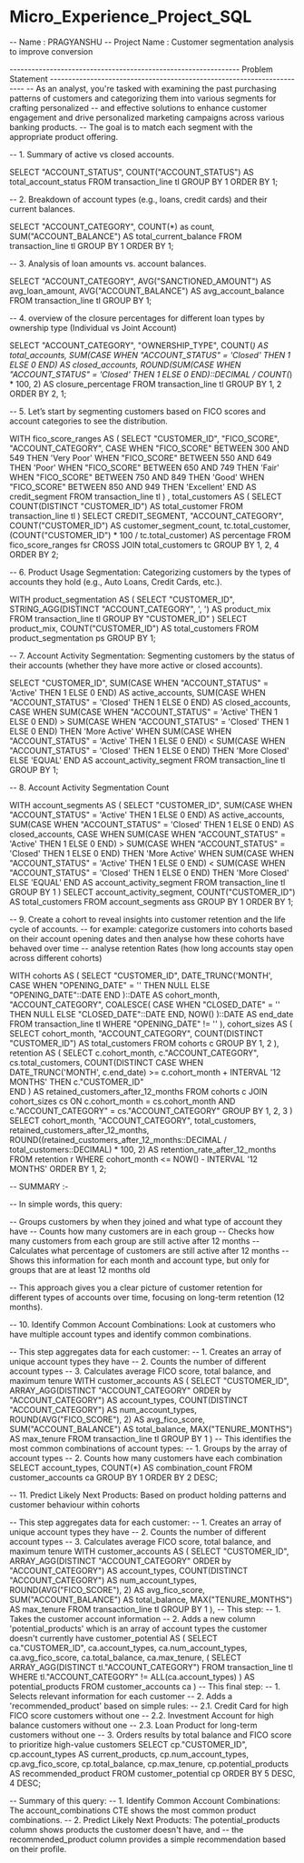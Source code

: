 # Micro_Experience_Project_SQL
-- Name :  PRAGYANSHU
-- Project Name : Customer segmentation analysis to improve conversion


--------------------------------------------------------------- Problem Statement -----------------------------------------------------------------------
-- As an analyst, you're tasked with examining the past purchasing patterns of customers and categorizing them into various segments for crafting personalized 
-- and effective solutions to enhance customer engagement and drive personalized marketing campaigns across various banking products. 
-- The goal is to match each segment with the appropriate product offering.


-- 1. Summary of active vs closed accounts.

SELECT
	"ACCOUNT_STATUS",
	COUNT("ACCOUNT_STATUS") AS total_account_status
FROM
	transaction_line tl
GROUP BY
	1
ORDER BY
	1;
	
-- 2. Breakdown of account types (e.g., loans, credit cards) and their current balances.

SELECT
	"ACCOUNT_CATEGORY",
	COUNT(*) as count,
	SUM("ACCOUNT_BALANCE") AS total_current_balance
FROM
	transaction_line tl
GROUP BY
	1
ORDER BY
	1;

-- 3. Analysis of loan amounts vs. account balances.

SELECT
	"ACCOUNT_CATEGORY",
	AVG("SANCTIONED_AMOUNT") AS avg_loan_amount,
	AVG("ACCOUNT_BALANCE") AS avg_account_balance
FROM
	transaction_line tl
GROUP BY
	1;
	
-- 4. overview of the closure percentages for different loan types by ownership type (Individual vs Joint Account) 

SELECT
	"ACCOUNT_CATEGORY",
	"OWNERSHIP_TYPE",
	COUNT(*) AS total_accounts,
	SUM(CASE WHEN "ACCOUNT_STATUS" = 'Closed' THEN 1 ELSE 0 END) AS closed_accounts,
	ROUND(SUM(CASE WHEN "ACCOUNT_STATUS" = 'Closed' THEN 1 ELSE 0 END)::DECIMAL / COUNT(*) * 100, 2) AS closure_percentage
FROM
	transaction_line tl
GROUP BY
	1,
	2
ORDER BY
	2,
	1;

-- 5. Let’s start by segmenting customers based on FICO scores and account categories to see the distribution.

WITH fico_score_ranges AS (
SELECT
	"CUSTOMER_ID",
	"FICO_SCORE",
	"ACCOUNT_CATEGORY", 
	CASE 
		WHEN "FICO_SCORE" BETWEEN 300 AND 549 THEN 'Very Poor'
		WHEN "FICO_SCORE" BETWEEN 550 AND 649 THEN 'Poor'
		WHEN "FICO_SCORE" BETWEEN 650 AND 749 THEN 'Fair'
		WHEN "FICO_SCORE" BETWEEN 750 AND 849 THEN 'Good'
		WHEN "FICO_SCORE" BETWEEN 850 AND 949 THEN 'Excellent'
	END AS credit_segment
FROM
	transaction_line tl 
) ,
total_customers AS (
SELECT
	COUNT(DISTINCT "CUSTOMER_ID") AS total_customer
FROM
	transaction_line tl 
)
SELECT
	CREDIT_SEGMENT,
	"ACCOUNT_CATEGORY",
	COUNT("CUSTOMER_ID") AS customer_segment_count,
	tc.total_customer,
	(COUNT("CUSTOMER_ID") * 100 / tc.total_customer) AS percentage
FROM
	fico_score_ranges fsr
CROSS JOIN total_customers tc
GROUP BY
	1,
	2,
	4
ORDER BY
	2;


-- 6. Product Usage Segmentation: Categorizing customers by the types of accounts they hold (e.g., Auto Loans, Credit Cards, etc.).

WITH product_segmentation AS (
SELECT
	"CUSTOMER_ID",
	STRING_AGG(DISTINCT "ACCOUNT_CATEGORY", ', ') AS product_mix
FROM
	transaction_line tl
GROUP BY
	"CUSTOMER_ID"
)
SELECT
	product_mix,
	COUNT("CUSTOMER_ID") AS total_customers
FROM
	product_segmentation ps
GROUP BY
	1;


-- 7. Account Activity Segmentation: Segmenting customers by the status of their accounts (whether they have more active or closed accounts).

SELECT
	"CUSTOMER_ID",
	SUM(CASE WHEN "ACCOUNT_STATUS" = 'Active' THEN 1 ELSE 0 END) AS active_accounts,
	SUM(CASE WHEN "ACCOUNT_STATUS" = 'Closed' THEN 1 ELSE 0 END) AS closed_accounts,
	CASE
		WHEN SUM(CASE WHEN "ACCOUNT_STATUS" = 'Active' THEN 1 ELSE 0 END) > SUM(CASE WHEN "ACCOUNT_STATUS" = 'Closed' THEN 1 ELSE 0 END) THEN 'More Active'
		WHEN SUM(CASE WHEN "ACCOUNT_STATUS" = 'Active' THEN 1 ELSE 0 END) < SUM(CASE WHEN "ACCOUNT_STATUS" = 'Closed' THEN 1 ELSE 0 END) THEN 'More Closed'
		ELSE 'EQUAL'
	END AS account_activity_segment
FROM
	transaction_line tl
GROUP BY
	1;


-- 8. Account Activity Segmentation Count 

WITH account_segments AS (
SELECT
	"CUSTOMER_ID",
	SUM(CASE WHEN "ACCOUNT_STATUS" = 'Active' THEN 1 ELSE 0 END) AS active_accounts,
	SUM(CASE WHEN "ACCOUNT_STATUS" = 'Closed' THEN 1 ELSE 0 END) AS closed_accounts,
	CASE
		WHEN SUM(CASE WHEN "ACCOUNT_STATUS" = 'Active' THEN 1 ELSE 0 END) > SUM(CASE WHEN "ACCOUNT_STATUS" = 'Closed' THEN 1 ELSE 0 END) THEN 'More Active'
		WHEN SUM(CASE WHEN "ACCOUNT_STATUS" = 'Active' THEN 1 ELSE 0 END) < SUM(CASE WHEN "ACCOUNT_STATUS" = 'Closed' THEN 1 ELSE 0 END) THEN 'More Closed'
		ELSE 'EQUAL'
	END AS account_activity_segment
FROM
	transaction_line tl
GROUP BY
	1
)
SELECT
	account_activity_segment,
	COUNT("CUSTOMER_ID") AS total_customers
FROM
	account_segments ass
GROUP BY
	1
ORDER BY
	1;


-- 9. Create a cohort to reveal insights into customer retention and the life cycle of accounts. 
-- for example: categorize customers into cohorts based on their account opening dates and then analyse how these cohorts have behaved over time
-- analyse retention Rates (how long accounts stay open across different cohorts)

WITH cohorts AS (
	SELECT
		"CUSTOMER_ID",
		DATE_TRUNC('MONTH',
			CASE
				WHEN "OPENING_DATE" = '' THEN NULL
				ELSE "OPENING_DATE"::DATE
			END
		)::DATE AS cohort_month,
		"ACCOUNT_CATEGORY",
		COALESCE(
			CASE
				WHEN "CLOSED_DATE" = '' THEN NULL
				ELSE "CLOSED_DATE"::DATE
			END,
			NOW()
		)::DATE AS end_date
	FROM
		transaction_line tl
	WHERE
		"OPENING_DATE" != ''
),
cohort_sizes AS (
	SELECT
		cohort_month,
		"ACCOUNT_CATEGORY",
		COUNT(DISTINCT "CUSTOMER_ID") AS total_customers
	FROM
		cohorts c
	GROUP BY
		1,
		2
),
retention AS (
	SELECT
		c.cohort_month,
		c."ACCOUNT_CATEGORY",
		cs.total_customers,
		COUNT(DISTINCT 
				CASE 
	            	WHEN DATE_TRUNC('MONTH', c.end_date) >= c.cohort_month + INTERVAL '12 MONTHS' THEN c."CUSTOMER_ID"         	
				END
	        ) AS retained_customers_after_12_months
	FROM
		cohorts c
	JOIN cohort_sizes cs ON
		c.cohort_month = cs.cohort_month
		AND c."ACCOUNT_CATEGORY" = cs."ACCOUNT_CATEGORY"
	GROUP BY
		1,
		2,
		3
)
SELECT
	cohort_month,
	"ACCOUNT_CATEGORY",
	total_customers,
	retained_customers_after_12_months,
	ROUND((retained_customers_after_12_months::DECIMAL / total_customers::DECIMAL) * 100,
	2) AS retention_rate_after_12_months
FROM
	retention r
WHERE
	cohort_month <= NOW() - INTERVAL '12 MONTHS'
ORDER BY
	1,
	2;

   
-- SUMMARY :- 

-- In simple words, this query:
   
-- Groups customers by when they joined and what type of account they have
-- Counts how many customers are in each group
-- Checks how many customers from each group are still active after 12 months
-- Calculates what percentage of customers are still active after 12 months
-- Shows this information for each month and account type, but only for groups that are at least 12 months old

-- This approach gives you a clear picture of customer retention for different types of accounts over time, focusing on long-term retention (12 months).


-- 10. Identify Common Account Combinations: Look at customers who have multiple account types and identify common combinations.

-- This step aggregates data for each customer:
-- 1. Creates an array of unique account types they have
-- 2. Counts the number of different account types
-- 3. Calculates average FICO score, total balance, and maximum tenure
WITH customer_accounts AS (
	SELECT
		"CUSTOMER_ID",
		ARRAY_AGG(DISTINCT "ACCOUNT_CATEGORY" ORDER by "ACCOUNT_CATEGORY") AS account_types,
		COUNT(DISTINCT "ACCOUNT_CATEGORY") AS num_account_types,
		ROUND(AVG("FICO_SCORE"), 2) AS avg_fico_score,
		SUM("ACCOUNT_BALANCE") AS total_balance,
		MAX("TENURE_MONTHS") AS max_tenure
	FROM
		transaction_line tl
	GROUP BY
		1
)
-- This identifies the most common combinations of account types:
-- 1. Groups by the array of account types
-- 2. Counts how many customers have each combination
SELECT
	account_types,
	COUNT(*) AS combination_count
FROM
	customer_accounts ca
GROUP BY
	1
ORDER BY
	2 DESC;


-- 11. Predict Likely Next Products: Based on product holding patterns and customer behaviour within cohorts

-- This step aggregates data for each customer:
-- 1. Creates an array of unique account types they have
-- 2. Counts the number of different account types
-- 3. Calculates average FICO score, total balance, and maximum tenure
WITH customer_accounts AS (
	SELECT
		"CUSTOMER_ID",
		ARRAY_AGG(DISTINCT "ACCOUNT_CATEGORY" ORDER by "ACCOUNT_CATEGORY") AS account_types,
		COUNT(DISTINCT "ACCOUNT_CATEGORY") AS num_account_types,
		ROUND(AVG("FICO_SCORE"), 2) AS avg_fico_score,
		SUM("ACCOUNT_BALANCE") AS total_balance,
		MAX("TENURE_MONTHS") AS max_tenure
	FROM
		transaction_line tl
	GROUP BY
		1
), 
-- This step:
-- 1. Takes the customer account information
-- 2. Adds a new column 'potential_products' which is an array of account types the customer doesn't currently have
customer_potential AS (
	SELECT
		ca."CUSTOMER_ID",
		ca.account_types,
		ca.num_account_types,
		ca.avg_fico_score,
		ca.total_balance,
		ca.max_tenure,
		(
			SELECT
				ARRAY_AGG(DISTINCT tl."ACCOUNT_CATEGORY")
			FROM
				transaction_line tl
			WHERE
				tl."ACCOUNT_CATEGORY" != ALL(ca.account_types)
		) AS potential_products
	FROM
		customer_accounts ca
)
-- This final step:
-- 1. Selects relevant information for each customer
-- 2. Adds a 'recommended_product' based on simple rules:
	-- 2.1. Credit Card for high FICO score customers without one
	-- 2.2. Investment Account for high balance customers without one
	-- 2.3. Loan Product for long-term customers without one
-- 3. Orders results by total balance and FICO score to prioritize high-value customers
SELECT
	cp."CUSTOMER_ID",
	cp.account_types AS current_products,
	cp.num_account_types,
	cp.avg_fico_score,
	cp.total_balance,
	cp.max_tenure,
	cp.potential_products AS recommended_product
FROM
	customer_potential cp
ORDER BY
	5 DESC,
	4 DESC;


-- Summary of this query: 
-- 1. Identify Common Account Combinations: The account_combinations CTE shows the most common product combinations.
-- 2. Predict Likely Next Products: The potential_products column shows products the customer doesn't have, and 
-- the recommended_product column provides a simple recommendation based on their profile.
